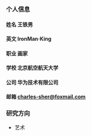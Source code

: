 ### 个人信息
#### 姓名 王铁男
#### 英文 IronMan·King
#### 职业 画家
#### 学校 北京航空航天大学
#### 公司 华为技术有限公司
#### 邮箱 charles-sher@foxmail.com

### 研究方向
- 艺术
